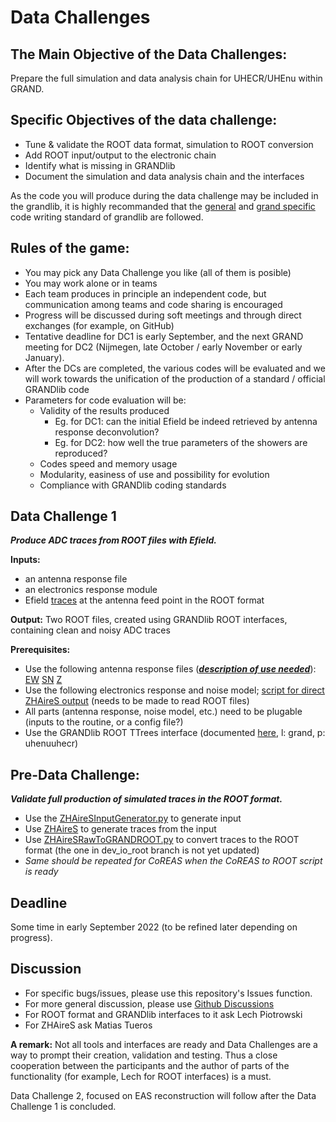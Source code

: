 # Data Challenges

## The **Main Objective** of the Data Challenges:

Prepare the full simulation and data analysis chain for UHECR/UHEnu within GRAND.

## **Specific Objectives** of the data challenge:

* Tune & validate the ROOT data format, simulation to ROOT conversion
* Add ROOT input/output to the electronic chain
* Identify what is missing in GRANDlib
* Document the simulation and data analysis chain and the interfaces

As the code you will produce during the data challenge may be included in the grandlib, it is highly recommanded that the [general](https://github.com/grand-mother/data_challenge1/blob/main/Pres_code_quality_general.pdf) and [grand specific](https://github.com/grand-mother/data_challenge1/blob/main/Pres_code_quality_grand.pdf) code writing standard of grandlib are followed.


## Rules of the game:
* You may pick any Data Challenge you like (all of them is posible)
* You may work alone or in teams
* Each team produces in principle an independent code, but communication among teams and code sharing is encouraged
* Progress will be discussed during soft meetings and through direct exchanges (for example, on GitHub)
* Tentative deadline for DC1 is early September, and the next GRAND meeting for DC2 (Nijmegen, late October / early November or early January).
* After the DCs are completed, the various codes will be evaluated and we will work towards the unification of the production of a standard / official GRANDlib code
* Parameters for code evaluation will be:
    * Validity of the results produced
        * Eg. for DC1: can the initial Efield be indeed retrieved by antenna response deconvolution? 
        * Eg. for DC2: how well the true parameters of the showers are reproduced?
    * Codes speed and memory usage
    * Modularity, easiness of use and possibility for evolution
    * Compliance with GRANDlib coding standards


## Data Challenge 1

***Produce ADC traces from ROOT files with Efield.***

**Inputs:**

- an antenna response file
- an electronics response module
- Efield [traces](https://github.com/grand-mother/data_challenge1/tree/main/coarse_subei_traces_root) at the antenna feed point in the ROOT format

**Output:**	Two ROOT files, created using GRANDlib ROOT interfaces, containing clean and noisy ADC traces

**Prerequisites:**

* Use the following antenna response files (***<u>description of use needed</u>***): [EW](https://github.com/grand-mother/store/releases/download/101/GP300Antenna_Ewarm_leff.npy)
[SN](https://github.com/grand-mother/store/releases/download/101/GP300Antenna_Snarm_leff.npy)
[Z](https://github.com/grand-mother/store/releases/download/101/GP300Antenna_Zarm_leff.npy)
* Use the following electronics response and noise model; [script for direct ZHAireS output](https://github.com/grand-mother/grand/blob/dev/scripts/grand_simu_trace2du.py) (needs to be made to read ROOT files)
* All parts (antenna response, noise model, etc.) need to be plugable (inputs to the routine, or a config file?)
* Use the GRANDlib ROOT TTrees interface (documented [here](http://grand.fuw.edu.pl/data_oriented_api), l: grand, p: uhenuuhecr)



## Pre-Data Challenge:
***Validate full production of simulated traces in the ROOT format.***

* Use the [ZHAireSInputGenerator.py](https://github.com/grand-mother/data_challenge1/blob/main/ZHAireSInputGenerator.py) to generate input
* Use [ZHAireS](https://github.com/mjtueros/ZHAireS-Python) to generate traces from the input
* Use [ZHAireSRawToGRANDROOT.py](https://github.com/grand-mother/data_challenge1/blob/main/ZHAireSRawToGRANDROOT.py) to convert traces to the ROOT format (the one in dev_io_root branch is not yet updated)
* *Same should be repeated for CoREAS when the CoREAS to ROOT script is ready*

## Deadline

Some time in early September 2022 (to be refined later depending on progress).

## Discussion

* For specific bugs/issues, please use this repository's Issues function.
* For more general discussion, please use [Github Discussions](https://github.com/grand-mother/data_challenge1/discussions)
* For ROOT format and GRANDlib interfaces to it ask Lech Piotrowski
* For ZHAireS ask Matias Tueros

**A remark:** Not all tools and interfaces are ready and Data Challenges are a way to prompt their          creation, validation and testing. Thus a close cooperation between the participants and the author of parts of the functionality (for example, Lech for ROOT interfaces) is a must.

Data Challenge 2, focused on EAS reconstruction will follow after the Data Challenge 1 is concluded.



